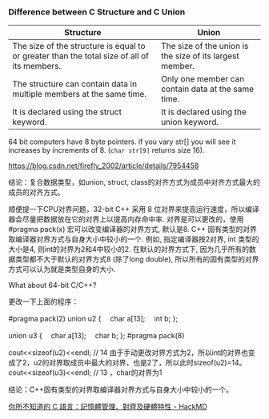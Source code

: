 ### Difference between C Structure and C Union

| Structure                                                                                   | Union                                                    |
|---------------------------------------------------------------------------------------------|----------------------------------------------------------|
| The size of the structure is equal to or greater than the total size of all of its members. | The size of the union is the size of its largest member. |
| The structure can contain data in multiple members at the same time.                        | Only one member can contain data at the same time.       |
| It is declared using the struct keyword.                                                    | It is declared using the union keyword.                  |

64 bit computers have 8 byte pointers. if you vary str[] you will see it increases by increments of 8. (`char str[9]` returns size 16).

https://blog.csdn.net/firefly_2002/article/details/7954458

结论：复合数据类型，如union, struct, class的对齐方式为成员中对齐方式最大的成员的对齐方式。

顺便提一下CPU对界问题，32-bit C++ 采用 8 位对界来提高运行速度，所以编译器会尽量把数据放在它的对界上以提高内存命中率.
对界是可以更改的，使用 #pragma pack(x) 宏可以改变编译器的对界方式, 默认是8. C++
固有类型的对界取编译器对界方式与自身大小中较小的一个. 例如, 指定编译器按2对界, int 类型的大小是4, 则int的对界为2和4中较小的2.
在默认的对界方式下, 因为几乎所有的数据类型都不大于默认的对界方式8 (除了long double),
所以所有的固有类型的对界方式可以认为就是类型自身的大小.

What about 64-bit C/C++?

更改一下上面的程序：

#pragma pack(2)
union u2 {
　char a[13];
　int b;
};

union u3 {
　char a[13];
　char b;
};
#pragma pack(8)

cout<<sizeof(u2)<<endl; // 14 由于手动更改对界方式为2，所以int的对界也变成了2，u2的对界取成员中最大的对界，也是2了，所以此时sizeof(u2)=14。
cout<<sizeof(u3)<<endl; // 13 ，char的对界为1

结论：C++固有类型的对界取编译器对界方式与自身大小中较小的一个。

[你所不知道的 C 語言：記憶體管理、對齊及硬體特性 - HackMD](https://hackmd.io/@sysprog/c-memory)

